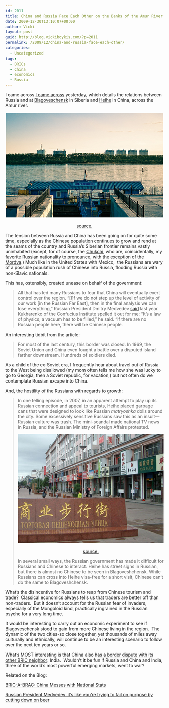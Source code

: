 ```yaml
---
id: 2011
title: China and Russia Face Each Other on the Banks of the Amur River
date: 2009-12-30T13:10:07+00:00
author: Vicki
layout: post
guid: http://blog.vickiboykis.com/?p=2011
permalink: /2009/12/china-and-russia-face-each-other/
categories:
  - Uncategorized
tags:
  - BRICs
  - China
  - economics
  - Russia
---
```

I came across [I came across](http://www.slate.com/id/2239793/entry/2239796/) yesterday, which details the relations between Russia and at [Blagoveschensk](http://en.wikipedia.org/wiki/Blagoveshchensk) in Siberia and [Heihe](http://en.wikipedia.org/wiki/Heihe) in China, across the Amur river.

<p style="text-align: center;">
  <a href="https://raw.githubusercontent.com/veekaybee/wlb/gh-pages/assets/images/2009/12/blagoveschensk.jpg"><img class="aligncenter size-full wp-image-2013" title="blagoveschensk" src="https://raw.githubusercontent.com/veekaybee/wlb/gh-pages/assets/images/2009/12/blagoveschensk.jpg" alt="blagoveschensk" width="500" height="333" /></a> <a href="http://www.tripwolf.com/en/galleries/media/ext/3029551/Blagoveschensk/Russia/Blagoveschensk?n=1"> </a>
</p>

<p style="text-align: center;">
  <a href="http://www.tripwolf.com/en/galleries/media/ext/3029551/Blagoveschensk/Russia/Blagoveschensk?n=1">source.</a>
</p>

The tension between Russia and China has been going on for quite some time, especially as the Chinese population continues to grow and rend at the seams of the country and Russia&#8217;s Siberian frontier remains vastly uninhabited (except, for of course, the [Chukchi](http://en.wikipedia.org/wiki/Chukchi_people), who are, coincidentally, my favorite Russian nationality to pronounce, with the exception of the [Mordva](http://en.wikipedia.org/wiki/Mordvins).) Much like in the United States with Mexico,  the Russians are wary of a possible population rush of Chinese into Russia, flooding Russia with non-Slavic nationals.

This has, ostensibly, created unease on behalf of the government:

> All that has led many Russians to fear that China will eventually exert control over the region. &#8220;[I]f we do not step up the level of activity of our work [in the Russian Far East], then in the final analysis we can lose everything,&#8221; Russian President Dmitry Medvedev <a href="http://topics.blogs.nytimes.com/2008/09/30/will-russia-lose-its-far-east/" target="_blank">said</a> last year. Kukharenko of the Confucius Institute spelled it out for me: &#8220;It&#8217;s a law of physics, a vacuum has to be filled,&#8221; he said. &#8220;If there are no Russian people here, there will be Chinese people.

An interesting tidbit from the article:

> For most of the last century, this border was closed. In 1969, the Soviet Union and China even fought a battle over a disputed island farther downstream. Hundreds of soldiers died.

As a child of the ex-Soviet era, I frequently hear about travel out of Russia to the West being disallowed (my mom often tells me how she was lucky to go to Georgia, then a Soviet republic, for vacation,) but not often do we contemplate Russian excape into China.

And, the hostility of the Russians with regards to growth:

> In one telling episode, in 2007, in an apparent attempt to play up its Russian connection and appeal to tourists, Heihe placed garbage cans that were designed to look like Russian _matryoshka_ dolls around the city. Some excessively sensitive Russians saw this as an insult—Russian culture was trash. The mini-scandal made national TV news in Russia, and the Russian Ministry of Foreign Affairs protested.
> 
> <p style="text-align: center;">
>   <a href="https://raw.githubusercontent.com/veekaybee/wlb/gh-pages/assets/images/2009/12/heihe.jpg"><img class="aligncenter size-full wp-image-2015" title="heihe" src="https://raw.githubusercontent.com/veekaybee/wlb/gh-pages/assets/images/2009/12/heihe.jpg" alt="heihe" width="550" height="345" /></a><a href="http://www.flickr.com/photos/metkere/1359339619/"></a>
> </p>
> 
> <p style="text-align: center;">
>   <a href="http://www.flickr.com/photos/metkere/1359339619/">source.</a>
> </p>
> 
> In several small ways, the Russian government has made it difficult for Russians and Chinese to interact. Heihe has street signs in Russian, but there is almost no Chinese to be seen in Blagoveshchensk. While Russians can cross into Heihe visa-free for a short visit, Chinese can&#8217;t do the same to Blagoveshchensk.

What&#8217;s the disincentive for Russians to reap from Chinese tourism and trade?  Classical economics always tells us that traders are better off than non-traders.  But it doesn&#8217;t account for the Russian fear of invaders, especially of the Mongoloid kind, practically ingrained in the Russian psyche for a very long time.

It would be interesting to carry out an economic experiment to see if Blagoveschensk stood to gain from more Chinese living in the region.  The dynamic of the two cities-so close together, yet thousands of miles away culturally and ethnically, will continue to be an interesting scenario to follow over the next ten years or so.

What&#8217;s MOST interesting is that China also h[as a border dispute with its other BRIC neighbor](http://online.wsj.com/article/SB125625173429702481.html): India.  Wouldn&#8217;t it be fun if Russia and China and India, three of the world&#8217;s most powerful emerging markets, went to war?

Related on the Blog:

[BRIC-A-BRAC: China Messes with National Stats](http://blog.vickiboykis.com/2009/07/01/bric-a-brac-china-messes-with-national-stats/)
  
[Russian President Medvedev, it&#8217;s like you&#8217;re trying to fail on purpose by cutting down on beer](http://blog.vickiboykis.com/2009/10/19/russia-tries-to-cut-down-on-alcohol/)